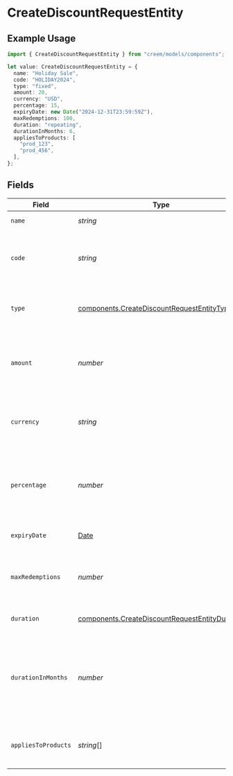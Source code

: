 # CreateDiscountRequestEntity

## Example Usage

```typescript
import { CreateDiscountRequestEntity } from "creem/models/components";

let value: CreateDiscountRequestEntity = {
  name: "Holiday Sale",
  code: "HOLIDAY2024",
  type: "fixed",
  amount: 20,
  currency: "USD",
  percentage: 15,
  expiryDate: new Date("2024-12-31T23:59:59Z"),
  maxRedemptions: 100,
  duration: "repeating",
  durationInMonths: 6,
  appliesToProducts: [
    "prod_123",
    "prod_456",
  ],
};
```

## Fields

| Field                                                                                                                             | Type                                                                                                                              | Required                                                                                                                          | Description                                                                                                                       | Example                                                                                                                           |
| --------------------------------------------------------------------------------------------------------------------------------- | --------------------------------------------------------------------------------------------------------------------------------- | --------------------------------------------------------------------------------------------------------------------------------- | --------------------------------------------------------------------------------------------------------------------------------- | --------------------------------------------------------------------------------------------------------------------------------- |
| `name`                                                                                                                            | *string*                                                                                                                          | :heavy_check_mark:                                                                                                                | The name of the discount.                                                                                                         | Holiday Sale                                                                                                                      |
| `code`                                                                                                                            | *string*                                                                                                                          | :heavy_minus_sign:                                                                                                                | Optional discount code. If left empty, a code will be generated.                                                                  | HOLIDAY2024                                                                                                                       |
| `type`                                                                                                                            | [components.CreateDiscountRequestEntityType](../../models/components/creatediscountrequestentitytype.md)                          | :heavy_check_mark:                                                                                                                | The type of the discount, either "percentage" or "fixed".                                                                         |                                                                                                                                   |
| `amount`                                                                                                                          | *number*                                                                                                                          | :heavy_check_mark:                                                                                                                | The fixed value for the discount. Only applicable if the type is "fixed".                                                         | 20                                                                                                                                |
| `currency`                                                                                                                        | *string*                                                                                                                          | :heavy_minus_sign:                                                                                                                | The currency of the discount. Only required if type is "fixed".                                                                   | USD                                                                                                                               |
| `percentage`                                                                                                                      | *number*                                                                                                                          | :heavy_minus_sign:                                                                                                                | The percentage value for the discount. Only applicable if the type is "percentage".                                               | 15                                                                                                                                |
| `expiryDate`                                                                                                                      | [Date](https://developer.mozilla.org/en-US/docs/Web/JavaScript/Reference/Global_Objects/Date)                                     | :heavy_minus_sign:                                                                                                                | The expiry date of the discount.                                                                                                  | 2024-12-31T23:59:59Z                                                                                                              |
| `maxRedemptions`                                                                                                                  | *number*                                                                                                                          | :heavy_minus_sign:                                                                                                                | The maximum number of redemptions for the discount.                                                                               | 100                                                                                                                               |
| `duration`                                                                                                                        | [components.CreateDiscountRequestEntityDuration](../../models/components/creatediscountrequestentityduration.md)                  | :heavy_check_mark:                                                                                                                | The duration type for the discount.                                                                                               | repeating                                                                                                                         |
| `durationInMonths`                                                                                                                | *number*                                                                                                                          | :heavy_minus_sign:                                                                                                                | The number of months the discount is valid for. Only applicable if the duration is "repeating" and the product is a subscription. | 6                                                                                                                                 |
| `appliesToProducts`                                                                                                               | *string*[]                                                                                                                        | :heavy_minus_sign:                                                                                                                | The list of product IDs to which this discount applies.                                                                           | [<br/>"prod_123",<br/>"prod_456"<br/>]                                                                                            |